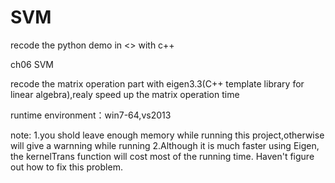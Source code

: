 # SVM

recode the python demo in <<machine learning in action>> with c++

ch06  SVM

recode the matrix operation part with eigen3.3(C++ template library for linear algebra),realy speed up the matrix operation time

runtime environment：win7-64,vs2013

note:
1.you shold leave enough memory while running this project,otherwise will give a warnning while running
2.Although it is much faster using Eigen, the kernelTrans function will cost most of the running time. Haven't figure out how to fix this problem.
